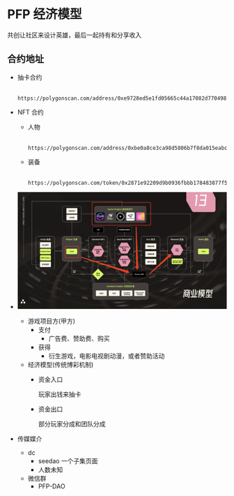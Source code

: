 # PFP 经济模型
共创让社区来设计英雄，最后一起持有和分享收入
## 合约地址
- 抽卡合约

		https://polygonscan.com/address/0xe9728ed5e1fd05665c44a17082d77049801435f0
- NFT 合约
	- 人物 

			https://polygonscan.com/address/0xbe0a8ce3ca98d5806b7f8da015eabcfb4738592a
	- 装备

			https://polygonscan.com/token/0x2871e92209d9b0936fbbb178483877f51c7c9321
	
- ![](./pic/1.jpg)
	-  游戏项目方(甲方)
		-  支付
			-  广告费、赞助费、购买
		-  获得
			-  衍生游戏，电影电视剧动漫，或者赞助活动
	- 经济模型(传统博彩机制)
		- 资金入口
			
			玩家出钱来抽卡 
		- 资金出口
	 		
	 		部分玩家分成和团队分成
- 传媒媒介
	- dc
		- seedao 一个子集页面
		- 人数未知
	- 微信群
		- PFP-DAO    	

